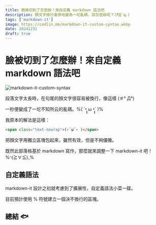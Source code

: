 ```yaml
---
title: 臉被切到了怎麼辦！來自定義 markdown 語法吧
description: 顏文字換行會原地變為一坨亂碼，該怎麼辦呢？(PД`q｡)
tags: ['markdown-it']
image: https://codlin.me/markdown-it-custom-syntax.webp
date: 20241231
draft: true
---
```


# 臉被切到了怎麼辦！來自定義 markdown 語法吧

![markdown-it-custom-syntax](/markdown-it-custom-syntax.webp)

段落文字太長時，在句尾的顏文字很容易被換行，像這樣 (＃°
Д°)

一秒便變成了一坨不知所云的亂碼。%( ´•̥̥̥ ω •̥̥̥` )%

我原本的解法是這樣：

``` html
<span class="text-nowrap">(›´ω`‹ )</span>
```

把顏文字用獨立區塊包起來，雖然有效，但是不夠優雅。

既然此部落格基於 markdown 寫作，那麼就來調整一下 markdown-it 吧！%◝(≧∀≦)◟%

## 自定義語法

markdown-it 設計之初就考慮到了擴展性，自定義語法小菜一碟。

目前預計使用 % 符號建立一個決不換行的區塊。

## 總結 🐟
